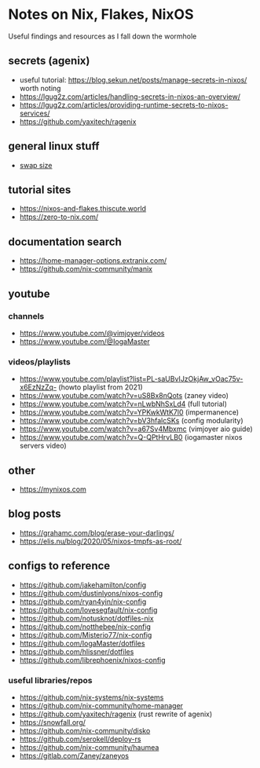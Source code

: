 # Notes on Nix, Flakes, NixOS

Useful findings and resources as I fall down the wormhole

## secrets (agenix)

- useful tutorial: https://blog.sekun.net/posts/manage-secrets-in-nixos/  
  worth noting
- https://lgug2z.com/articles/handling-secrets-in-nixos-an-overview/
- https://lgug2z.com/articles/providing-runtime-secrets-to-nixos-services/
- https://github.com/yaxitech/ragenix

## general linux stuff

- [swap size](https://itsfoss.com/swap-size/)

## tutorial sites

- https://nixos-and-flakes.thiscute.world
- https://zero-to-nix.com/

## documentation search

- https://home-manager-options.extranix.com/
- https://github.com/nix-community/manix

## youtube

### channels

- https://www.youtube.com/@vimjoyer/videos
- https://www.youtube.com/@IogaMaster

### videos/playlists

- https://www.youtube.com/playlist?list=PL-saUBvIJzOkjAw_vOac75v-x6EzNzZq- (howto playlist from 2021)
- https://www.youtube.com/watch?v=uS8Bx8nQots (zaney video)
- https://www.youtube.com/watch?v=nLwbNhSxLd4 (full tutorial)
- https://www.youtube.com/watch?v=YPKwkWtK7l0 (impermanence)
- https://www.youtube.com/watch?v=bV3hfalcSKs (config modularity)
- https://www.youtube.com/watch?v=a67Sv4Mbxmc (vimjoyer aio guide)
- https://www.youtube.com/watch?v=Q-QPtHrvLB0 (iogamaster nixos servers video)

## other

- https://mynixos.com

## blog posts

- https://grahamc.com/blog/erase-your-darlings/
- https://elis.nu/blog/2020/05/nixos-tmpfs-as-root/

## configs to reference

- https://github.com/jakehamilton/config
- https://github.com/dustinlyons/nixos-config
- https://github.com/ryan4yin/nix-config
- https://github.com/lovesegfault/nix-config
- https://github.com/notusknot/dotfiles-nix
- https://github.com/notthebee/nix-config
- https://github.com/Misterio77/nix-config
- https://github.com/IogaMaster/dotfiles
- https://github.com/hlissner/dotfiles
- https://github.com/librephoenix/nixos-config

### useful libraries/repos

- https://github.com/nix-systems/nix-systems
- https://github.com/nix-community/home-manager
- https://github.com/yaxitech/ragenix (rust rewrite of agenix)
- https://snowfall.org/
- https://github.com/nix-community/disko
- https://github.com/serokell/deploy-rs
- https://github.com/nix-community/haumea
- https://gitlab.com/Zaney/zaneyos
